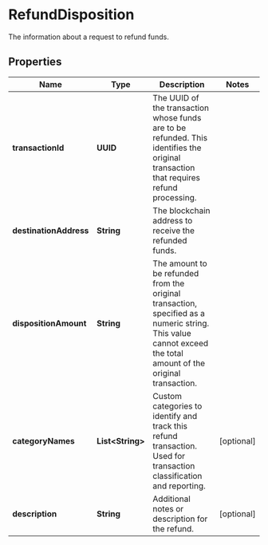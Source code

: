 

# RefundDisposition

The information about a request to refund funds.

## Properties

| Name | Type | Description | Notes |
|------------ | ------------- | ------------- | -------------|
|**transactionId** | **UUID** | The UUID of the transaction whose funds are to be refunded. This identifies the original transaction that requires refund processing. |  |
|**destinationAddress** | **String** | The blockchain address to receive the refunded funds. |  |
|**dispositionAmount** | **String** | The amount to be refunded from the original transaction, specified as a numeric string. This value cannot exceed the total amount of the original transaction.  |  |
|**categoryNames** | **List&lt;String&gt;** | Custom categories to identify and track this refund transaction. Used for transaction classification and reporting. |  [optional] |
|**description** | **String** | Additional notes or description for the refund. |  [optional] |



